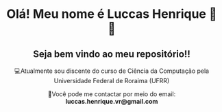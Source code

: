 <h1 align = "center">Olá! Meu nome é Luccas Henrique 👋👋</h1> 
<h2 align = "center">Seja bem vindo ao meu repositório!!</h2>

<p align = "center">💻Atualmente sou discente do curso de Ciência da Computação pela Universidade Federal de Roraima (UFRR) </p>
<p align = "center">📩Você pode me contactar por meio do email: <strong>luccas.henrique.vr@gmail.com</strong></p>
